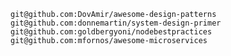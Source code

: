     git@github.com:DovAmir/awesome-design-patterns
    git@github.com:donnemartin/system-design-primer
    git@github.com:goldbergyoni/nodebestpractices
    git@github.com:mfornos/awesome-microservices
